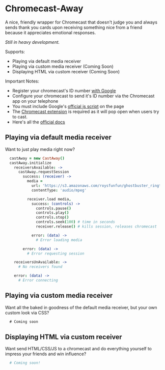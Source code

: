 Chromecast-Away
=====================

A nice, friendly wrapper for Chromecast that doesn't judge you and always sends thank you cards upon receiving something nice from a friend because it appreciates emotional responses.

_Still in heavy development._

Supports:

* Playing via default media receiver
* Playing via custom media receiver (Coming Soon)
* Displaying HTML via custom receiver (Coming Soon)

Important Notes:

* Register your chromecast's ID number [with Google](https://developers.google.com/cast/docs/registration#RegisterDevice)
* Configure your chromecast to send it's ID number via the Chromecast app on your telephone
* You must include Google's [official js script](https://www.gstatic.com/cv/js/sender/v1/cast_sender.js) on the page
* The [Chromecast extension](https://chrome.google.com/webstore/detail/google-cast/boadgeojelhgndaghljhdicfkmllpafd?hl=en) is required as it will pop open when users try to cast.
* Here's all the [official docs](https://developers.google.com/cast/docs/developers)

Playing via default media receiver
------------------------

Want to just play media right now?

```coffee
  castAway = new CastAway()
  castAway.initialize
    receiversAvailable: ->
      castAway.requestSession
        success: (receiver) ->
          media =
            url: 'https://s3.amazonaws.com/roysfunfun/ghostbuster_ringtone.mp3'
            contentType: 'audio/mpeg'

          receiver.load media,
            success: (controls) ->
              controls.pause()
              controls.play()
              controls.stop()
              controls.seek(100) # time in seconds
              receiver.release() # kills session, releases chromecast

            error: (data) ->
              # Error loading media

        error: (data) ->
          # Error requesting session

    receiversUnAvailable: ->
      # No receivers found

    error: (data) ->
      # Error connecting
```

Playing via custom media receiver
------------------------

Want all the baked in goodness of the default media receiver, but your own custom look via CSS?

```js
  # Coming soon
```

Displaying HTML via custom receiver
------------------------

Want send HTML/CSS/JS to a chromecast and do everything yourself to impress your friends and win influence?

```coffee
  # Coming soon!
```
